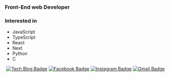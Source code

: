 
### Front-End web Developer

### Interested in
- JavaScript
- TypeScript
- React
- Next
- Python
- C
<div align=center>

[![Tech Blog Badge](http://img.shields.io/badge/-Tech%20blog-black?style=flat-square&logo=github&link=https://jay0811.tistory.com/)](https://jay0811.tistory.com/) 
[![Facebook Badge](https://img.shields.io/badge/-Facebook-1877f2?style=flat-square&logo=facebook&logoColor=white&linkhttps://www.facebook.com/profile.php?id=100006950972262)](https://www.facebook.com/profile.php?id=100006950972262) 
[![Instagram Badge](https://img.shields.io/badge/-Instagram-dd2a7b?style=flat-square&logo=instagram&logoColor=white&link=https://www.instagram.com/idk_imjustlazy/)](https://www.instagram.com/idk_imjustlazy/) 
[![Gmail Badge](https://img.shields.io/badge/-Gmail-d14836?style=flat-square&logo=Gmail&logoColor=white&link=mailto:qusghdus12345@gmail.com)](mailto:qusghdus12345@gmail.com)
</div>
